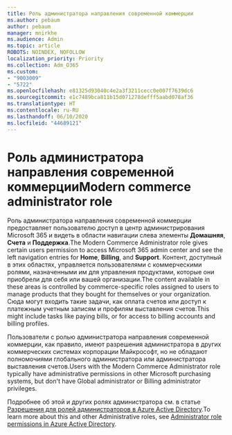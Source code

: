 ```yaml
---
title: Роль администратора направления современной коммерции
ms.author: pebaum
author: pebaum
manager: mnirkhe
ms.audience: Admin
ms.topic: article
ROBOTS: NOINDEX, NOFOLLOW
localization_priority: Priority
ms.collection: Adm_O365
ms.custom:
- "9003009"
- "5722"
ms.openlocfilehash: e81325d93040c4e2a3f3211cecc0e007f7639dc6
ms.sourcegitcommit: e1c7489bca811b15d071278defff5aabd078af36
ms.translationtype: HT
ms.contentlocale: ru-RU
ms.lasthandoff: 06/10/2020
ms.locfileid: "44689121"
---
```

# <a name="modern-commerce-administrator-role"></a><span data-ttu-id="d64f1-102">Роль администратора направления современной коммерции</span><span class="sxs-lookup"><span data-stu-id="d64f1-102">Modern commerce administrator role</span></span>

<span data-ttu-id="d64f1-103">Роль администратора направления современной коммерции предоставляет пользователю доступ в центр администрирования Microsoft 365 и видеть в области навигации слева элементы **Домашняя**, **Счета** и **Поддержка**.</span><span class="sxs-lookup"><span data-stu-id="d64f1-103">The Modern Commerce Administrator role gives certain users permission to access Microsoft 365 admin center and see the left navigation entries for **Home**, **Billing**, and **Support**.</span></span> <span data-ttu-id="d64f1-104">Контент, доступный в этих областях, управляется пользователями с коммерческими ролями, назначенными им для управления продуктами, которые они приобрели для себя или вашей организации.</span><span class="sxs-lookup"><span data-stu-id="d64f1-104">The content available in these areas is controlled by commerce-specific roles assigned to users to manage products that they bought for themselves or your organization.</span></span> <span data-ttu-id="d64f1-105">Сюда могут входить такие задачи, как оплата счетов или доступ к платежным учетным записям и профилям выставления счетов.</span><span class="sxs-lookup"><span data-stu-id="d64f1-105">This might include tasks like paying bills, or for access to billing accounts and billing profiles.</span></span>

<span data-ttu-id="d64f1-106">Пользователи с ролью администратора направления современной коммерции, как правило, имеют разрешения администратора в других коммерческих системах корпорации Майкрософт, но не обладают полномочиями глобального администратора или администратора выставления счетов.</span><span class="sxs-lookup"><span data-stu-id="d64f1-106">Users with the Modern Commerce Administrator role typically have administrative permissions in other Microsoft purchasing systems, but don't have Global administrator or Billing administrator privileges.</span></span>

<span data-ttu-id="d64f1-107">Подробнее об этой и других ролях администратора см. в статье [Разрешения для ролей администраторов в Azure Active Directory](https://docs.microsoft.com/azure/active-directory/users-groups-roles/directory-assign-admin-roles#modern-commerce-administrator).</span><span class="sxs-lookup"><span data-stu-id="d64f1-107">To learn more about this and other Administrative roles, see [Administrator role permissions in Azure Active Directory](https://docs.microsoft.com/azure/active-directory/users-groups-roles/directory-assign-admin-roles#modern-commerce-administrator).</span></span>